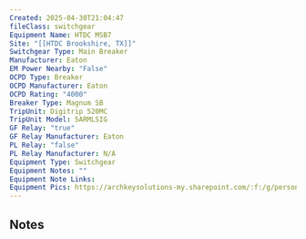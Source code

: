 ```yaml
---
Created: 2025-04-30T21:04:47
fileClass: switchgear
Equipment Name: HTDC MSB7
Site: "[[HTDC Brookshire, TX]]"
Switchgear Type: Main Breaker
Manufacturer: Eaton
EM Power Nearby: "False"
OCPD Type: Breaker
OCPD Manufacturer: Eaton
OCPD Rating: "4000"
Breaker Type: Magnum SB
TripUnit: Digitrip 520MC
TripUnit Model: 5ARMLSIG
GF Relay: "true"
GF Relay Manufacturer: Eaton
PL Relay: "false"
PL Relay Manufacturer: N/A
Equipment Type: Switchgear
Equipment Notes: ""
Equipment Note Links: 
Equipment Pics: https://archkeysolutions-my.sharepoint.com/:f:/g/personal/brennan_salibrici_prokey_com/ElGHrhNzijFDhmVPIkKbmgwBeuHdhDP1ijI24afzwNOeDA?e=W98eVR
---
```

## Notes